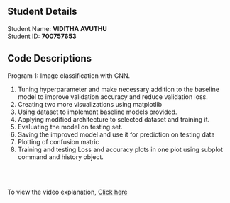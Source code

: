 ## Student Details

Student Name: <b>VIDITHA AVUTHU</b>
<br/>
Student ID: <b>700757653</b>

## Code Descriptions

Program 1: Image classification with CNN.

1. Tuning hyperparameter and make necessary addition to the baseline model to improve validation accuracy and reduce validation loss. 
2. Creating two more visualizations using matplotlib
3. Using dataset to implement baseline models provided.
4. Applying modified architecture to selected dataset and training it.
5. Evaluating the model on testing set.
6. Saving the improved model and use it for prediction on testing data
7. Plotting of confusion matric
8. Training and testing Loss and accuracy plots in one plot using subplot command and history object.
 <br/>
   <br/>


To view the video explanation, [Click here](https://drive.google.com/file/d/1HgVPXbSd7gCGSkq2Q-EIFBIjNOcAClam/view?usp=sharing)
